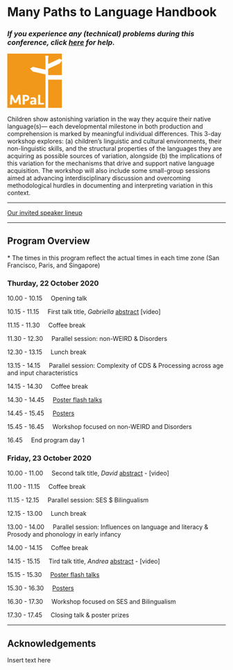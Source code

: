 # Many Paths to Language Handbook

### *If you experience any (technical) problems during this conference, click [here](./mpal/troubleshooting.md) for help.*

<img src="./mpal/MPaL.png" width="25%">

Children show astonishing variation in the way they acquire their native language(s)—
each developmental milestone in both production and comprehension is marked by
meaningful individual differences. This 3-day workshop explores: (a) children’s
linguistic and cultural environments, their non-linguistic skills, and the structural
properties of the languages they are acquiring as possible sources of variation, alongside (b) the implications of this variation for the mechanisms that drive and support
native language acquisition. The workshop will also include some small-group sessions aimed at advancing interdisciplinary discussion and overcoming methodological
hurdles in documenting and interpreting variation in this context.

---

[Our invited speaker lineup](./mpal/invited-speakers.md)

---

## Program Overview
\* The times in this program reflect the actual times in each time zone (San Francisco, Paris, and Singapore)

### Thurday, 22 October 2020
10.00 - 10.15 &nbsp;&nbsp;&nbsp; Opening talk

10.15 - 11.15 &nbsp;&nbsp;&nbsp; First talk title, *Gabriella* [abstract](./mpal/abstracts.md) [video]

11.15 - 11.30 &nbsp;&nbsp;&nbsp; Coffee break

11.30 - 12.30 &nbsp;&nbsp;&nbsp; Parallel session: non-WEIRD & Disorders

12.30 - 13.15 &nbsp;&nbsp;&nbsp; Lunch break

13.15 - 14.15 &nbsp;&nbsp;&nbsp; Parallel session: Complexity of CDS & Processing across age and input characteristics

14.15 - 14.30 &nbsp;&nbsp;&nbsp; Coffee break

14.30 - 14.45 &nbsp;&nbsp;&nbsp; [Poster flash talks](./mpal/poster-overview.md)

14.45 - 15.45 &nbsp;&nbsp;&nbsp; [Posters](./mpal/poster-overview.md)

15.45 - 16.45 &nbsp;&nbsp;&nbsp; Workshop focused on non-WEIRD and Disorders

16.45 &nbsp;&nbsp;&nbsp; End program day 1

### Friday, 23 October 2020
10.00 - 11.00 &nbsp;&nbsp;&nbsp; Second talk title, *David* [abstract](./mpal/abstracts.md) - [video]

11.00 - 11.15 &nbsp;&nbsp;&nbsp; Coffee break

11.15 - 12.15 &nbsp;&nbsp;&nbsp; Parallel session: SES $ Bilingualism

12.15 - 13.00 &nbsp;&nbsp;&nbsp; Lunch break

13.00 - 14.00 &nbsp;&nbsp;&nbsp; Parallel session: Influences on language and literacy & Prosody and phonology in early infancy

14.00 - 14.15 &nbsp;&nbsp;&nbsp; Coffee break

14.15 - 15.15 &nbsp;&nbsp;&nbsp; Tird talk title, *Andrea* [abstract](./mpal/abstracts.md) - [video]

15.15 - 15.30 &nbsp;&nbsp;&nbsp; [Poster flash talks](./mpal/poster-overview.md)

15.30 - 16.30 &nbsp;&nbsp;&nbsp; [Posters](./mpal/poster-overview.md)

16.30 - 17.30 &nbsp;&nbsp;&nbsp; Workshop focused on SES and Bilingualism

17.30 - 17.45 &nbsp;&nbsp;&nbsp; Closing talk & poster prizes

---

## Acknowledgements

Insert text here

